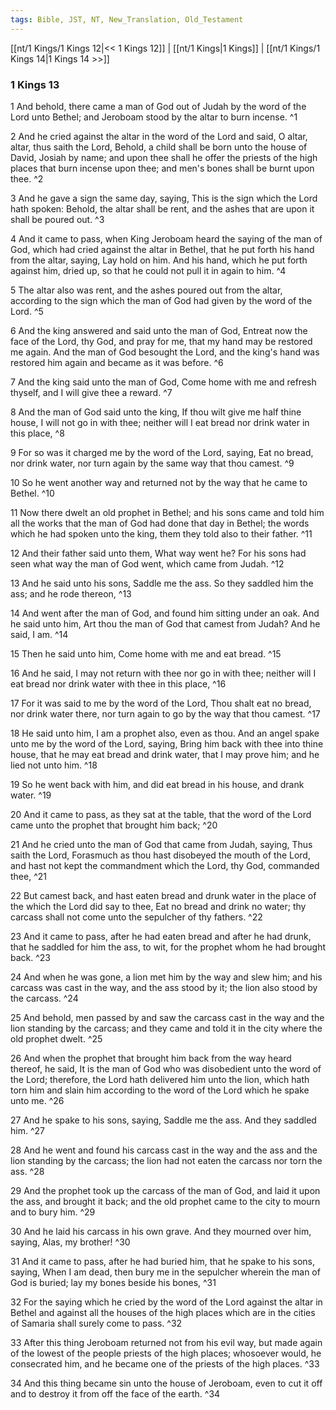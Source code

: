 ```yaml
---
tags: Bible, JST, NT, New_Translation, Old_Testament
---
```


[[nt/1 Kings/1 Kings 12|<< 1 Kings 12]] | [[nt/1 Kings|1 Kings]] | [[nt/1 Kings/1 Kings 14|1 Kings 14 >>]]

### 1 Kings 13

1 And behold, there came a man of God out of Judah by the word of the Lord unto Bethel; and Jeroboam stood by the altar to burn incense.  ^1

2 And he cried against the altar in the word of the Lord and said, O altar, altar, thus saith the Lord, Behold, a child shall be born unto the house of David, Josiah by name; and upon thee shall he offer the priests of the high places that burn incense upon thee; and men\'s bones shall be burnt upon thee.  ^2

3 And he gave a sign the same day, saying, This is the sign which the Lord hath spoken: Behold, the altar shall be rent, and the ashes that are upon it shall be poured out.  ^3

4 And it came to pass, when King Jeroboam heard the saying of the man of God, which had cried against the altar in Bethel, that he put forth his hand from the altar, saying, Lay hold on him. And his hand, which he put forth against him, dried up, so that he could not pull it in again to him.  ^4

5 The altar also was rent, and the ashes poured out from the altar, according to the sign which the man of God had given by the word of the Lord.  ^5

6 And the king answered and said unto the man of God, Entreat now the face of the Lord, thy God, and pray for me, that my hand may be restored me again. And the man of God besought the Lord, and the king\'s hand was restored him again and became as it was before.  ^6

7 And the king said unto the man of God, Come home with me and refresh thyself, and I will give thee a reward.  ^7

8 And the man of God said unto the king, If thou wilt give me half thine house, I will not go in with thee; neither will I eat bread nor drink water in this place,  ^8

9 For so was it charged me by the word of the Lord, saying, Eat no bread, nor drink water, nor turn again by the same way that thou camest.  ^9

10 So he went another way and returned not by the way that he came to Bethel.  ^10

11 Now there dwelt an old prophet in Bethel; and his sons came and told him all the works that the man of God had done that day in Bethel; the words which he had spoken unto the king, them they told also to their father.  ^11

12 And their father said unto them, What way went he? For his sons had seen what way the man of God went, which came from Judah.  ^12

13 And he said unto his sons, Saddle me the ass. So they saddled him the ass; and he rode thereon,  ^13

14 And went after the man of God, and found him sitting under an oak. And he said unto him, Art thou the man of God that camest from Judah? And he said, I am.  ^14

15 Then he said unto him, Come home with me and eat bread.  ^15

16 And he said, I may not return with thee nor go in with thee; neither will I eat bread nor drink water with thee in this place,  ^16

17 For it was said to me by the word of the Lord, Thou shalt eat no bread, nor drink water there, nor turn again to go by the way that thou camest.  ^17

18 He said unto him, I am a prophet also, even as thou. And an angel spake unto me by the word of the Lord, saying, Bring him back with thee into thine house, that he may eat bread and drink water, that I may prove him; and he lied not unto him.  ^18

19 So he went back with him, and did eat bread in his house, and drank water.  ^19

20 And it came to pass, as they sat at the table, that the word of the Lord came unto the prophet that brought him back;  ^20

21 And he cried unto the man of God that came from Judah, saying, Thus saith the Lord, Forasmuch as thou hast disobeyed the mouth of the Lord, and hast not kept the commandment which the Lord, thy God, commanded thee,  ^21

22 But camest back, and hast eaten bread and drunk water in the place of the which the Lord did say to thee, Eat no bread and drink no water; thy carcass shall not come unto the sepulcher of thy fathers.  ^22

23 And it came to pass, after he had eaten bread and after he had drunk, that he saddled for him the ass, to wit, for the prophet whom he had brought back.  ^23

24 And when he was gone, a lion met him by the way and slew him; and his carcass was cast in the way, and the ass stood by it; the lion also stood by the carcass.  ^24

25 And behold, men passed by and saw the carcass cast in the way and the lion standing by the carcass; and they came and told it in the city where the old prophet dwelt.  ^25

26 And when the prophet that brought him back from the way heard thereof, he said, It is the man of God who was disobedient unto the word of the Lord; therefore, the Lord hath delivered him unto the lion, which hath torn him and slain him according to the word of the Lord which he spake unto me.  ^26

27 And he spake to his sons, saying, Saddle me the ass. And they saddled him.  ^27

28 And he went and found his carcass cast in the way and the ass and the lion standing by the carcass; the lion had not eaten the carcass nor torn the ass.  ^28

29 And the prophet took up the carcass of the man of God, and laid it upon the ass, and brought it back; and the old prophet came to the city to mourn and to bury him.  ^29

30 And he laid his carcass in his own grave. And they mourned over him, saying, Alas, my brother!  ^30

31 And it came to pass, after he had buried him, that he spake to his sons, saying, When I am dead, then bury me in the sepulcher wherein the man of God is buried; lay my bones beside his bones,  ^31

32 For the saying which he cried by the word of the Lord against the altar in Bethel and against all the houses of the high places which are in the cities of Samaria shall surely come to pass.  ^32

33 After this thing Jeroboam returned not from his evil way, but made again of the lowest of the people priests of the high places; whosoever would, he consecrated him, and he became one of the priests of the high places.  ^33

34 And this thing became sin unto the house of Jeroboam, even to cut it off and to destroy it from off the face of the earth.  ^34

 
